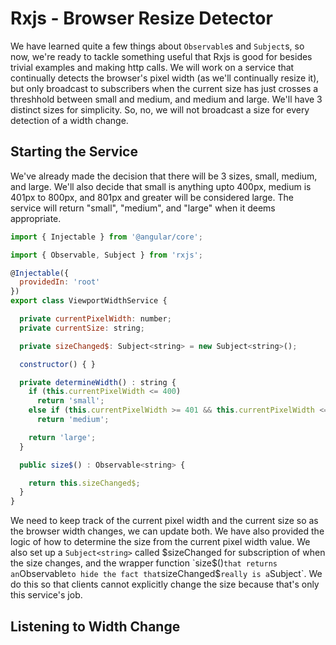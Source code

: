 # Rxjs - Browser Resize Detector

We have learned quite a few things about `Observable`s and `Subject`s, so now, we're ready to tackle something useful that Rxjs is good for besides trivial examples and
making http calls. We will work on a service that continually detects the browser's pixel width (as we'll continually resize it), but only broadcast to subscribers when the
current size has just crosses a threshhold between small and medium, and medium and large. We'll have 3 distinct sizes for simplicity. So, no, we will not broadcast a size
for every detection of a width change.

## Starting the Service

We've already made the decision that there will be 3 sizes, small, medium, and large. We'll also decide that small is anything upto 400px, medium is 401px to 800px, and
801px and greater will be considered large. The service will return "small", "medium", and "large" when it deems appropriate.

```javascript
import { Injectable } from '@angular/core';

import { Observable, Subject } from 'rxjs';

@Injectable({
  providedIn: 'root'
})
export class ViewportWidthService {

  private currentPixelWidth: number;
  private currentSize: string;

  private sizeChanged$: Subject<string> = new Subject<string>();

  constructor() { }

  private determineWidth() : string {
    if (this.currentPixelWidth <= 400)
      return 'small';
    else if (this.currentPixelWidth >= 401 && this.currentPixelWidth <= 800)
      return 'medium';

    return 'large';
  }

  public size$() : Observable<string> {

    return this.sizeChanged$;
  }
}
```

We need to keep track of the current pixel width and the current size so as the browser width changes, we can update both. We have also provided the logic of how to determine
the size from the current pixel width value. We also set up a `Subject<string>` called $sizeChanged for subscription of when the size changes, and the wrapper function
`size$()` that returns an `Observable<string>` to hide the fact that `sizeChanged$` really is a `Subject<string>`. We do this so that clients cannot explicitly change
the size because that's only this service's job.

## Listening to Width Change